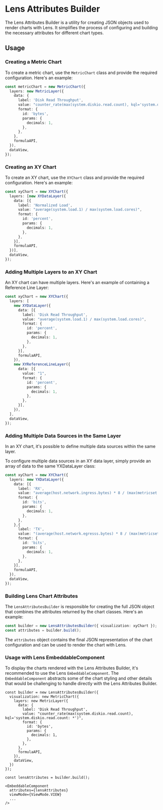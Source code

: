 
# Lens Attributes Builder

The Lens Attributes Builder is a utility for creating JSON objects used to render charts with Lens. It simplifies the process of configuring and building the necessary attributes for different chart types.

## Usage

### Creating a Metric Chart

To create a metric chart, use the `MetricChart` class and provide the required configuration. Here's an example:

```ts
const metricChart = new MetricChart({
  layers: new MetricLayer({
    data: {
      label: 'Disk Read Throughput',
      value: "counter_rate(max(system.diskio.read.count), kql='system.diskio.read.count: *')",
      format: {
        id: 'bytes',
        params: {
          decimals: 1,
        },
      },
    },
    formulaAPI,
  }),
  dataView,
});
```

### Creating an XY Chart

To create an XY chart, use the `XYChart` class and provide the required configuration. Here's an example:

```ts
const xyChart = new XYChart({
  layers: [new XYDataLayer({
    data: [{
      label: 'Normalized Load',
      value: "average(system.load.1) / max(system.load.cores)",
      format: {
        id: 'percent',
        params: {
          decimals: 1,
        },
      },
    }],
    formulaAPI,
  })],
  dataView,
});
```

### Adding Multiple Layers to an XY Chart

An XY chart can have multiple layers. Here's an example of containing a Reference Line Layer:

```ts
const xyChart = new XYChart({
  layers: [
    new XYDataLayer({
      data: [{
        label: 'Disk Read Throughput',
        value: "average(system.load.1) / max(system.load.cores)",
        format: {
          id: 'percent',
          params: {
            decimals: 1,
          },
        },
      }],
      formulaAPI,
    }),
    new XYReferenceLineLayer({
      data: [{
        value: "1",
        format: {
          id: 'percent',
          params: {
            decimals: 1,
          },
        },
      }],
    }),
  ],
  dataView,
});
```

### Adding Multiple Data Sources in the Same Layer

In an XY chart, it's possible to define multiple data sources within the same layer.

To configure multiple data sources in an XY data layer, simply provide an array of data to the same YXDataLayer class:

```ts
const xyChart = new XYChart({
  layers: new YXDataLayer({
    data: [{
      label: 'RX',
      value: "average(host.network.ingress.bytes) * 8 / (max(metricset.period, kql='host.network.ingress.bytes: *') / 1000)",
      format: {
        id: 'bits',
        params: {
          decimals: 1,
        },
      },
    },{
      label: 'TX',
      value: "(average(host.network.egresss.bytes) * 8 / (max(metricset.period, kql='host.network.egresss.bytes: *') / 1000)",
      format: {
        id: 'bits',
        params: {
          decimals: 1,
        },
      },
    }],
    formulaAPI,
  }),
  dataView,
});
```

### Building Lens Chart Attributes

The `LensAttributesBuilder` is responsible for creating the full JSON object that combines the attributes returned by the chart classes. Here's an example:

```ts
const builder = new LensAttributesBuilder({ visualization: xyChart });
const attributes = builder.build();
```

The `attributes` object contains the final JSON representation of the chart configuration and can be used to render the chart with Lens.

### Usage with Lens EmbeddableComponent

To display the charts rendered with the Lens Attributes Builder, it's recommended to use the Lens `EmbeddableComponent`. The `EmbeddableComponent` abstracts some of the chart styling and other details that would be challenging to handle directly with the Lens Attributes Builder.

```tsx
const builder = new LensAttributesBuilder({
  visualization: new MetricChart({
    layers: new MetricLayer({
      data: {
        label: 'Disk Read Throughput',
        value: "counter_rate(max(system.diskio.read.count), kql='system.diskio.read.count: *')",
        format: {
          id: 'bytes',
          params: {
            decimals: 1,
          },
        },
      },
      formulaAPI,
    }),
    dataView,
  })
});

const lensAttributes = builder.build();

<EmbeddableComponent
  attributes={lensAttributes}
  viewMode={ViewMode.VIEW}
  ...
/>
```
